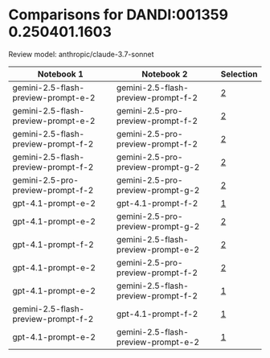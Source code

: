 # Comparisons for DANDI:001359 0.250401.1603

Review model: anthropic/claude-3.7-sonnet

| Notebook 1 | Notebook 2 | Selection |
|------------|------------|----------|
| gemini-2.5-flash-preview-prompt-e-2 | gemini-2.5-flash-preview-prompt-f-2 | [2](gemini-2.5-flash-preview-prompt-e-2/comparisons/gemini-2.5-flash-preview-prompt-f-2/comparison_thinking.md) |
| gemini-2.5-flash-preview-prompt-e-2 | gemini-2.5-pro-preview-prompt-f-2 | [2](gemini-2.5-flash-preview-prompt-e-2/comparisons/gemini-2.5-pro-preview-prompt-f-2/comparison_thinking.md) |
| gemini-2.5-flash-preview-prompt-f-2 | gemini-2.5-pro-preview-prompt-f-2 | [2](gemini-2.5-flash-preview-prompt-f-2/comparisons/gemini-2.5-pro-preview-prompt-f-2/comparison_thinking.md) |
| gemini-2.5-flash-preview-prompt-f-2 | gemini-2.5-pro-preview-prompt-g-2 | [2](gemini-2.5-flash-preview-prompt-f-2/comparisons/gemini-2.5-pro-preview-prompt-g-2/comparison_thinking.md) |
| gemini-2.5-pro-preview-prompt-f-2 | gemini-2.5-pro-preview-prompt-g-2 | [2](gemini-2.5-pro-preview-prompt-f-2/comparisons/gemini-2.5-pro-preview-prompt-g-2/comparison_thinking.md) |
| gpt-4.1-prompt-e-2 | gpt-4.1-prompt-f-2 | [1](gpt-4.1-prompt-e-2/comparisons/gpt-4.1-prompt-f-2/comparison_thinking.md) |
| gpt-4.1-prompt-e-2 | gemini-2.5-pro-preview-prompt-g-2 | [2](gpt-4.1-prompt-e-2/comparisons/gemini-2.5-pro-preview-prompt-g-2/comparison_thinking.md) |
| gpt-4.1-prompt-f-2 | gemini-2.5-flash-preview-prompt-e-2 | [2](gpt-4.1-prompt-f-2/comparisons/gemini-2.5-flash-preview-prompt-e-2/comparison_thinking.md) |
| gpt-4.1-prompt-e-2 | gemini-2.5-pro-preview-prompt-f-2 | [2](gpt-4.1-prompt-e-2/comparisons/gemini-2.5-pro-preview-prompt-f-2/comparison_thinking.md) |
| gpt-4.1-prompt-e-2 | gemini-2.5-flash-preview-prompt-f-2 | [1](gpt-4.1-prompt-e-2/comparisons/gemini-2.5-flash-preview-prompt-f-2/comparison_thinking.md) |
| gemini-2.5-flash-preview-prompt-f-2 | gpt-4.1-prompt-f-2 | [1](gemini-2.5-flash-preview-prompt-f-2/comparisons/gpt-4.1-prompt-f-2/comparison_thinking.md) |
| gpt-4.1-prompt-e-2 | gemini-2.5-flash-preview-prompt-e-2 | [1](gpt-4.1-prompt-e-2/comparisons/gemini-2.5-flash-preview-prompt-e-2/comparison_thinking.md) |
